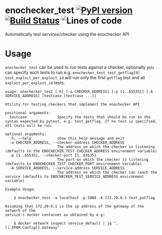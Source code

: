 # enochecker_test [![PyPI version](https://badge.fury.io/py/enochecker-test.svg)](https://pypi.org/project/enochecker-test) [![Build Status](https://github.com/enowars/enochecker_test/actions/workflows/pythonapp.yml/badge.svg?branch=main)](https://github.com/enowars/enochecker_test/actions/workflows/pythonapp.yml) ![Lines of code](https://tokei.rs/b1/github/enowars/enochecker_test)
Automatically test services/checker using the enochecker API

# Usage
`enochecker_test` can be used to run tests against a checker, optionally you can specify wich tests to run e.g. `enochecker_test test_getflag[0] test_exploit_per_exploit_id` will run only the first `getflag` test and all `exploit_per_exploit_id` tests.

```
usage: enochecker_test [-h] [-a CHECKER_ADDRESS] [-p {1..65535}] [-A SERVICE_ADDRESS] [testcase [testcase ...]]

Utility for testing checkers that implement the enochecker API

positional arguments:
  testcase              Specify the tests that should be run in the syntax expected by pytest, e.g. test_getflag. If no test is specified, all tests will be run.

optional arguments:
  -h, --help            show this help message and exit
  -a CHECKER_ADDRESS, --checker-address CHECKER_ADDRESS
                        The address on which the checker is listening (defaults to the ENOCHECKER_TEST_CHECKER_ADDRESS environment variable)
  -p {1..65535}, --checker-port {1..65535}
                        The port on which the checker is listening (defaults to ENOCHECKER_TEST_CHECKER_PORT environment variable)
  -A SERVICE_ADDRESS, --service-address SERVICE_ADDRESS
                        The address on which the checker can reach the service (defaults to ENOCHECKER_TEST_SERVICE_ADDRESS environment variable)

Example Usage:

    $ enochecker_test -a localhost -p 5008 -A 172.20.0.1 test_putflag

Assuming that 172.20.0.1 is the ip address of the gateway of the network of the
service's docker container as obtained by e.g:

    $ docker network inspect service_default | jq ".[].IPAM.Config[].Gateway"
```
